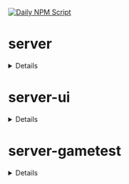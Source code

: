[![Daily NPM Script](https://github.com/WavePlayz/minecraft-npms-auto/actions/workflows/fetch.yml/badge.svg)](https://github.com/WavePlayz/minecraft-npms-auto/actions/workflows/fetch.yml)
# server
<details>

stable
```
1.17.0
```

stable exp
```
1.18.0-beta.1.21.61-stable
```

preview
```
1.18.0-rc.1.21.70-preview.24
```

preview exp
```
2.0.0-beta.1.21.70-preview.24
```
</details>

# server-ui
<details>

stable
```
1.3.0
```

stable exp
```
1.4.0-beta.1.21.61-stable
```

preview
```
1.3.0-rc.1.21.40-preview.21
```

preview exp
```
2.0.0-beta.1.21.70-preview.24
```
</details>

# server-gametest
<details>

stable
```
0.1.0
```

stable exp
```
1.0.0-beta.1.21.61-stable
```

preview
```
0.1.0-rc.1.21.40-preview.20
```

preview exp
```
1.0.0-beta.1.21.70-preview.24
```
</details>

